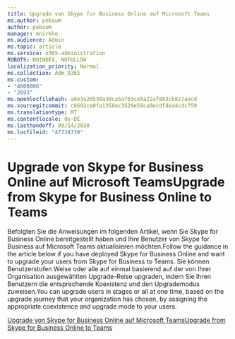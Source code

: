 ```yaml
---
title: Upgrade von Skype for Business Online auf Microsoft Teams
ms.author: pebaum
author: pebaum
manager: mnirkhe
ms.audience: Admin
ms.topic: article
ms.service: o365-administration
ROBOTS: NOINDEX, NOFOLLOW
localization_priority: Normal
ms.collection: Adm_O365
ms.custom:
- "4000006"
- "2693"
ms.openlocfilehash: ade3a20530a30ca5a703ce5a22af883cb827aecd
ms.sourcegitcommit: c6692ce0fa1358ec3529e59ca0ecdfdea4cdc759
ms.translationtype: MT
ms.contentlocale: de-DE
ms.lasthandoff: 09/14/2020
ms.locfileid: "47734730"
---
```

# <a name="upgrade-from-skype-for-business-online-to-teams"></a><span data-ttu-id="30ae8-102">Upgrade von Skype for Business Online auf Microsoft Teams</span><span class="sxs-lookup"><span data-stu-id="30ae8-102">Upgrade from Skype for Business Online to Teams</span></span>  

<span data-ttu-id="30ae8-103">Befolgten Sie die Anweisungen im folgenden Artikel, wenn Sie Skype for Business Online bereitgestellt haben und Ihre Benutzer von Skype for Business auf Microsoft Teams aktualisieren möchten.</span><span class="sxs-lookup"><span data-stu-id="30ae8-103">Follow the guidance in the article below if you have deployed Skype for Business Online and want to upgrade your users from Skype for Business to Teams.</span></span> <span data-ttu-id="30ae8-104">Sie können Benutzerstufen Weise oder alle auf einmal basierend auf der von Ihrer Organisation ausgewählten Upgrade-Reise upgraden, indem Sie Ihren Benutzern die entsprechende Koexistenz und den Upgrademodus zuweisen.</span><span class="sxs-lookup"><span data-stu-id="30ae8-104">You can upgrade users in stages or all at one time, based on the upgrade journey that your organization has chosen, by assigning the appropriate coexistence and upgrade mode to your users.</span></span>

[<span data-ttu-id="30ae8-105">Upgrade von Skype for Business Online auf Microsoft Teams</span><span class="sxs-lookup"><span data-stu-id="30ae8-105">Upgrade from Skype for Business Online to Teams</span></span>](https://docs.microsoft.com/MicrosoftTeams/upgrade-to-teams-execute-skypeforbusinessonline) 